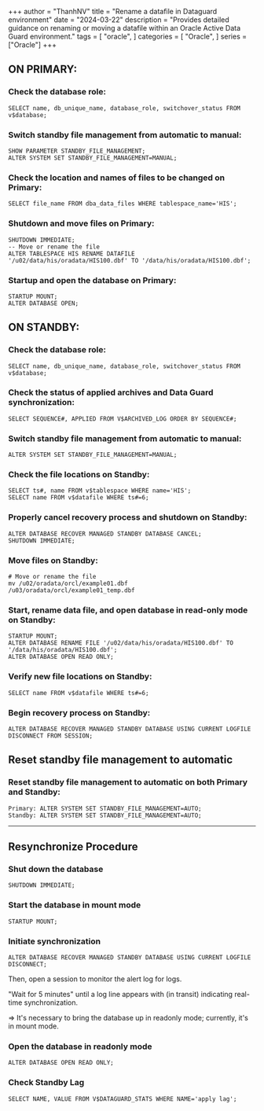 +++
author = "ThanhNV"
title = "Rename a datafile in Dataguard environment"
date = "2024-03-22"
description = "Provides detailed guidance on renaming or moving a datafile within an Oracle Active Data Guard environment."
tags = [
    "oracle",
]
categories = [
    "Oracle",
]
series = ["Oracle"]
+++

## ON PRIMARY:
### Check the database role:
```
SELECT name, db_unique_name, database_role, switchover_status FROM v$database;
```

### Switch standby file management from automatic to manual:
```
SHOW PARAMETER STANDBY_FILE_MANAGEMENT;
ALTER SYSTEM SET STANDBY_FILE_MANAGEMENT=MANUAL;
```

### Check the location and names of files to be changed on Primary:
```
SELECT file_name FROM dba_data_files WHERE tablespace_name='HIS';
```

### Shutdown and move files on Primary:
```
SHUTDOWN IMMEDIATE;
-- Move or rename the file
ALTER TABLESPACE HIS RENAME DATAFILE '/u02/data/his/oradata/HIS100.dbf' TO '/data/his/oradata/HIS100.dbf';
```

### Startup and open the database on Primary:
```
STARTUP MOUNT;
ALTER DATABASE OPEN;
```

## ON STANDBY:
### Check the database role:
```
SELECT name, db_unique_name, database_role, switchover_status FROM v$database;
```

### Check the status of applied archives and Data Guard synchronization:
```
SELECT SEQUENCE#, APPLIED FROM V$ARCHIVED_LOG ORDER BY SEQUENCE#;
```

### Switch standby file management from automatic to manual:
```
ALTER SYSTEM SET STANDBY_FILE_MANAGEMENT=MANUAL;
```

### Check the file locations on Standby:
```
SELECT ts#, name FROM v$tablespace WHERE name='HIS';
SELECT name FROM v$datafile WHERE ts#=6;
```

### Properly cancel recovery process and shutdown on Standby:
```
ALTER DATABASE RECOVER MANAGED STANDBY DATABASE CANCEL;
SHUTDOWN IMMEDIATE;
```

### Move files on Standby:
```
# Move or rename the file
mv /u02/oradata/orcl/example01.dbf /u03/oradata/orcl/example01_temp.dbf
```

### Start, rename data file, and open database in read-only mode on Standby:
```
STARTUP MOUNT;
ALTER DATABASE RENAME FILE '/u02/data/his/oradata/HIS100.dbf' TO '/data/his/oradata/HIS100.dbf';
ALTER DATABASE OPEN READ ONLY;
```

### Verify new file locations on Standby:
```
SELECT name FROM v$datafile WHERE ts#=6;
```

### Begin recovery process on Standby:
```
ALTER DATABASE RECOVER MANAGED STANDBY DATABASE USING CURRENT LOGFILE DISCONNECT FROM SESSION;
```

## Reset standby file management to automatic
### Reset standby file management to automatic on both Primary and Standby:
```
Primary: ALTER SYSTEM SET STANDBY_FILE_MANAGEMENT=AUTO;
Standby: ALTER SYSTEM SET STANDBY_FILE_MANAGEMENT=AUTO;
```
-----------------
## Resynchronize Procedure
### Shut down the database
```
SHUTDOWN IMMEDIATE;
```

### Start the database in mount mode
```
STARTUP MOUNT;
```

### Initiate synchronization
```
ALTER DATABASE RECOVER MANAGED STANDBY DATABASE USING CURRENT LOGFILE DISCONNECT;
```

Then, open a session to monitor the alert log for logs.

"Wait for 5 minutes" until a log line appears with (in transit) indicating real-time synchronization.

=> It's necessary to bring the database up in readonly mode; currently, it's in mount mode.

### Open the database in readonly mode
```
ALTER DATABASE OPEN READ ONLY;
```

### Check Standby Lag
```
SELECT NAME, VALUE FROM V$DATAGUARD_STATS WHERE NAME='apply lag';
```